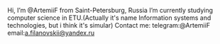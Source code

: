 Hi, I’m @ArtemiiF from Saint-Petersburg, Russia
I’m currently studying computer science in ETU.(Actually it's name Information systems and technologies, but i think it's simular)
Contact me:
  telegram:@ArtemiiF  
  email:a.filanovskii@yandex.ru

<!---
ArtemiiF/ArtemiiF is a ✨ special ✨ repository because its `README.md` (this file) appears on your GitHub profile.
You can click the Preview link to take a look at your changes.
--->

